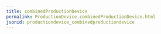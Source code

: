 ```yaml
---
title: combinedProductionDevice
permalink: ProductionDevice.combinedProductionDevice.html
jsonid: productiondevice_combinedproductiondevice
---
```

